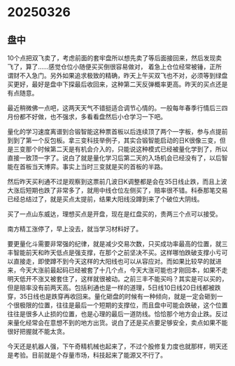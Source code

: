 # 20250326

## 盘中

10个点把双飞卖了，考虑前面的套牢盘所以想先卖了等后面接回来，然后发现卖飞了，算了……感觉仓位小随便买买倒很容易做对， 着急上仓位经常被锤，正所谓财不入急门。另外如果追求极致的精确，昨天上午买双飞也不对，必须等到绿盘买更好，最好是盘中下探最后收回来，这种第二天反弹概率更高。昨天的买点还是有点随意。

最近稍微佛一点吧，这两天天气不错挺适合调节心情的。一般每年春季行情后三四月份都不好做，也不强求，多看看盘然后小仓学习一下吧。

量化的学习速度离谱到合锻智能这种票首板以后连续顶了两个一字板，参与点提前到到了第一个反包板。拿三变科技举例子，其实合锻智能启动的日K很像三变，但是三变那个时候第二天是有机会介入的，只能说这种模式已经被量化学到了，所以直接一致顶一字了。说白了就是量化学习后第二天的入场机会已经没有了，以后智能在首板当天博弈。事实上当时三变就是买的首板的半路。

然后昨天买利通不过是观察到这票前几波日K调整都是会在35日线止跌，而且上波大涨后短期也跌了非常多了，就用中线仓位左侧买了，赔率很不错。科泰那笔交易已经总结过了，就是买点太提前，结果大阳线没蹲到来了个破位大阴线。

买了一点山东威达，理想买点是开盘，现在是红盘买的，贵两三个点可以接受。

南方精工涨停了，早上没去，就当学习材料好了。

要更量化斗需要非常强的纪律，就是减少交易次数，只买成功率最高的位置，就三丰智能前天和昨天低点是强支撑，在那个之前坚决不买。这样哪怕跌破支撑小亏可以直接走，即使蹲不到今天这样的大阳线也可以从容应对。而如果比较早的就进来，今天大涨前最起码已经被套了十几个点，今天大涨可能也才刚回本，如果不走明天低开不涨又被套住了，这样就很被动。之前三丰不能买吗？其实是可以买的，但是赔率没有前两天高。包括利通也是一样的道理，5日线10日线20日线都被跌穿，35日线也是跌穿再收回来。量化砸盘的时候有一种倾向，就是一定会砸到一个很极限的位置，往往是最后一个短期的支撑位，而且盘中可能会跌破，这个位置往往是很多人止损的位置，也是心理的最后一道防线。恰恰那个地方会止跌。反过来量化经常会在意想不到的地方出货。说白了还是买点要足够安全，卖点如果不能很好把握就不能太贪。

今天还是机器人强，下午奇精机械也起来了，不过个股修复力度也就那样，明天还是考验。目前就是个存量市场，科技起来了能源又不行了。
